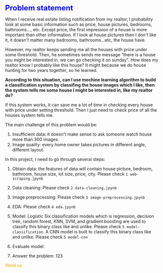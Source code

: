 <font color='Blue' size=5><B>Problem statement</B></font><br>

When I receive real estate listing notification from my realtor, I probability look at some basic information such as price, house pictures, bedrooms, bathrooms..., etc. Except price, the first impression of a house is more important than other information. If I look at house pictures then I don't like it, it doesn't matter many bedrooms, bathrooms...etc, the house have. 

However, my realtor keeps sending me all the houses with price under some threshold. Then, he sometimes sends me message "there is a house you might be interested in, we can go checking it on sunday". How does my realtor know I probably like this house? It might because we do house hunting for two years together, so he learned.

**According to this situation, can I use mechine learning algorithm to build a classification system by classifing the house images which I like, then the system tells me some house I might be interested in, like my realtor do?**

If this system works, it can save me a lot of time in checking every house with price under setting threshold. Then I just need to check price of all the houses system tells me.

The main challenge of this problem would be:

1. Insufficient data: it doesn't make sense to ask someone watch house more than 300 images.
2. Image quailty: every home owner takes pictures in different angle, different layout. 

In this project, I need to go through several steps:
1. Obtain data: the features of data will contain house picture, bedroom, bathroom, house size, lot size, price, city. Please check `1 web-scraping.jpynb`

2. Data cleaning: Please check `2 data-cleaning.jpynb`

3. Image preprocessing: Please check `3 image-preprocessing.jpynb`

4. EDA: Please check `4 eda.jpynb`

5. Model: Logistic Six classification models which is regression, decision tree, random forest, KNN, SVM, and gradient boosting are used to classify this binary class like and unlike. Please check `5 model-classification`. A CNN model is built to classify this binary class like and unlike. Please check `5 model-cnn`

6. Evaluate model:

7. Answer the problem: 123

<span style="color:orange;">Word up</span>


